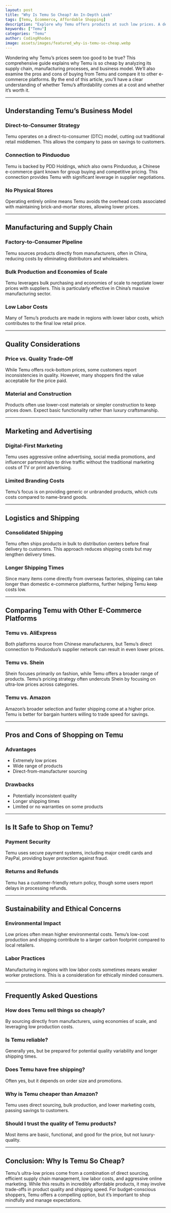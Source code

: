 ```yaml
---
layout: post
title: "Why Is Temu So Cheap? An In-Depth Look"
tags: [Temu, Ecommerce, Affordable Shopping]
description: "Explore why Temu offers products at such low prices. A detailed analysis of supply chain, manufacturing, and business model."
keywords: ["Temu"]
categories: "Temu"
author: CodingRhodes
image: assets/images/featured_why-is-temu-so-cheap.webp
---
```


Wondering why Temu’s prices seem too good to be true? This comprehensive guide explains why Temu is so cheap by analyzing its supply chain, manufacturing processes, and business model. We’ll also examine the pros and cons of buying from Temu and compare it to other e-commerce platforms. By the end of this article, you’ll have a clear understanding of whether Temu’s affordability comes at a cost and whether it’s worth it.

---

## Understanding Temu’s Business Model

### Direct-to-Consumer Strategy

Temu operates on a direct-to-consumer (DTC) model, cutting out traditional retail middlemen. This allows the company to pass on savings to customers.

### Connection to Pinduoduo

Temu is backed by PDD Holdings, which also owns Pinduoduo, a Chinese e-commerce giant known for group buying and competitive pricing. This connection provides Temu with significant leverage in supplier negotiations.

### No Physical Stores

<ins class="adsbygoogle"
     style="display:block"
     data-ad-client="ca-pub-2784742237479601"
     data-ad-slot="3760872290"
     data-ad-format="auto"
     data-full-width-responsive="true"></ins>
<script>
     (adsbygoogle = window.adsbygoogle || []).push({});
</script>

Operating entirely online means Temu avoids the overhead costs associated with maintaining brick-and-mortar stores, allowing lower prices.

---

## Manufacturing and Supply Chain

### Factory-to-Consumer Pipeline

Temu sources products directly from manufacturers, often in China, reducing costs by eliminating distributors and wholesalers.

### Bulk Production and Economies of Scale

Temu leverages bulk purchasing and economies of scale to negotiate lower prices with suppliers. This is particularly effective in China’s massive manufacturing sector.

### Low Labor Costs

Many of Temu’s products are made in regions with lower labor costs, which contributes to the final low retail price.

---

## Quality Considerations

### Price vs. Quality Trade-Off

While Temu offers rock-bottom prices, some customers report inconsistencies in quality. However, many shoppers find the value acceptable for the price paid.

### Material and Construction

Products often use lower-cost materials or simpler construction to keep prices down. Expect basic functionality rather than luxury craftsmanship.

---

## Marketing and Advertising

### Digital-First Marketing

Temu uses aggressive online advertising, social media promotions, and influencer partnerships to drive traffic without the traditional marketing costs of TV or print advertising.

### Limited Branding Costs

Temu’s focus is on providing generic or unbranded products, which cuts costs compared to name-brand goods.

---

## Logistics and Shipping

<ins class="adsbygoogle"
     style="display:block"
     data-ad-client="ca-pub-2784742237479601"
     data-ad-slot="3760872290"
     data-ad-format="auto"
     data-full-width-responsive="true"></ins>
<script>
     (adsbygoogle = window.adsbygoogle || []).push({});
</script>

### Consolidated Shipping

Temu often ships products in bulk to distribution centers before final delivery to customers. This approach reduces shipping costs but may lengthen delivery times.

### Longer Shipping Times

Since many items come directly from overseas factories, shipping can take longer than domestic e-commerce platforms, further helping Temu keep costs low.

---

## Comparing Temu with Other E-Commerce Platforms

### Temu vs. AliExpress

Both platforms source from Chinese manufacturers, but Temu’s direct connection to Pinduoduo’s supplier network can result in even lower prices.

### Temu vs. Shein

Shein focuses primarily on fashion, while Temu offers a broader range of products. Temu’s pricing strategy often undercuts Shein by focusing on ultra-low prices across categories.

### Temu vs. Amazon

Amazon’s broader selection and faster shipping come at a higher price. Temu is better for bargain hunters willing to trade speed for savings.

---

## Pros and Cons of Shopping on Temu

### Advantages

* Extremely low prices
* Wide range of products
* Direct-from-manufacturer sourcing

### Drawbacks

* Potentially inconsistent quality
* Longer shipping times
* Limited or no warranties on some products

---

## Is It Safe to Shop on Temu?

<ins class="adsbygoogle"
     style="display:block"
     data-ad-client="ca-pub-2784742237479601"
     data-ad-slot="3760872290"
     data-ad-format="auto"
     data-full-width-responsive="true"></ins>
<script>
     (adsbygoogle = window.adsbygoogle || []).push({});
</script>

### Payment Security

Temu uses secure payment systems, including major credit cards and PayPal, providing buyer protection against fraud.

### Returns and Refunds

Temu has a customer-friendly return policy, though some users report delays in processing refunds.

---

## Sustainability and Ethical Concerns

### Environmental Impact

Low prices often mean higher environmental costs. Temu’s low-cost production and shipping contribute to a larger carbon footprint compared to local retailers.

### Labor Practices

Manufacturing in regions with low labor costs sometimes means weaker worker protections. This is a consideration for ethically minded consumers.

---

## Frequently Asked Questions

### How does Temu sell things so cheaply?

By sourcing directly from manufacturers, using economies of scale, and leveraging low production costs.

### Is Temu reliable?

Generally yes, but be prepared for potential quality variability and longer shipping times.

### Does Temu have free shipping?

Often yes, but it depends on order size and promotions.

### Why is Temu cheaper than Amazon?

Temu uses direct sourcing, bulk production, and lower marketing costs, passing savings to customers.

### Should I trust the quality of Temu products?

Most items are basic, functional, and good for the price, but not luxury-quality.

---

<ins class="adsbygoogle"
     style="display:block"
     data-ad-client="ca-pub-2784742237479601"
     data-ad-slot="3760872290"
     data-ad-format="auto"
     data-full-width-responsive="true"></ins>
<script>
     (adsbygoogle = window.adsbygoogle || []).push({});
</script>

## Conclusion: Why Is Temu So Cheap?

Temu’s ultra-low prices come from a combination of direct sourcing, efficient supply chain management, low labor costs, and aggressive online marketing. While this results in incredibly affordable products, it may involve trade-offs in product quality and shipping speed. For budget-conscious shoppers, Temu offers a compelling option, but it’s important to shop mindfully and manage expectations.

---
